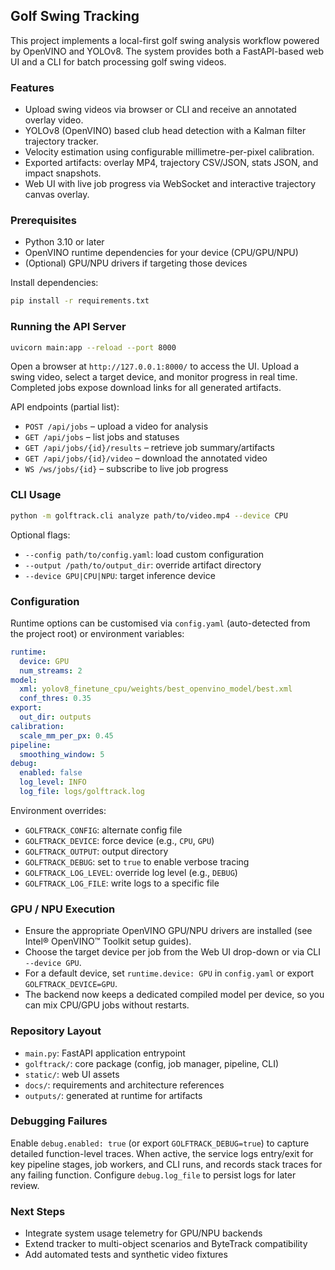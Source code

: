 ## Golf Swing Tracking

This project implements a local-first golf swing analysis workflow powered by OpenVINO and YOLOv8. The system provides both a FastAPI-based web UI and a CLI for batch processing golf swing videos.

### Features

- Upload swing videos via browser or CLI and receive an annotated overlay video.
- YOLOv8 (OpenVINO) based club head detection with a Kalman filter trajectory tracker.
- Velocity estimation using configurable millimetre-per-pixel calibration.
- Exported artifacts: overlay MP4, trajectory CSV/JSON, stats JSON, and impact snapshots.
- Web UI with live job progress via WebSocket and interactive trajectory canvas overlay.

### Prerequisites

- Python 3.10 or later
- OpenVINO runtime dependencies for your device (CPU/GPU/NPU)
- (Optional) GPU/NPU drivers if targeting those devices

Install dependencies:

```bash
pip install -r requirements.txt
```

### Running the API Server

```bash
uvicorn main:app --reload --port 8000
```

Open a browser at `http://127.0.0.1:8000/` to access the UI. Upload a swing video, select a target device, and monitor progress in real time. Completed jobs expose download links for all generated artifacts.

API endpoints (partial list):

- `POST /api/jobs` – upload a video for analysis
- `GET /api/jobs` – list jobs and statuses
- `GET /api/jobs/{id}/results` – retrieve job summary/artifacts
- `GET /api/jobs/{id}/video` – download the annotated video
- `WS /ws/jobs/{id}` – subscribe to live job progress

### CLI Usage

```bash
python -m golftrack.cli analyze path/to/video.mp4 --device CPU
```

Optional flags:

- `--config path/to/config.yaml`: load custom configuration
- `--output /path/to/output_dir`: override artifact directory
- `--device GPU|CPU|NPU`: target inference device

### Configuration

Runtime options can be customised via `config.yaml` (auto-detected from the project root) or environment variables:

```yaml
runtime:
  device: GPU
  num_streams: 2
model:
  xml: yolov8_finetune_cpu/weights/best_openvino_model/best.xml
  conf_thres: 0.35
export:
  out_dir: outputs
calibration:
  scale_mm_per_px: 0.45
pipeline:
  smoothing_window: 5
debug:
  enabled: false
  log_level: INFO
  log_file: logs/golftrack.log
```

Environment overrides:

- `GOLFTRACK_CONFIG`: alternate config file
- `GOLFTRACK_DEVICE`: force device (e.g., `CPU`, `GPU`)
- `GOLFTRACK_OUTPUT`: output directory
- `GOLFTRACK_DEBUG`: set to `true` to enable verbose tracing
- `GOLFTRACK_LOG_LEVEL`: override log level (e.g., `DEBUG`)
- `GOLFTRACK_LOG_FILE`: write logs to a specific file

### GPU / NPU Execution

- Ensure the appropriate OpenVINO GPU/NPU drivers are installed (see Intel® OpenVINO™ Toolkit setup guides).
- Choose the target device per job from the Web UI drop-down or via CLI `--device GPU`.
- For a default device, set `runtime.device: GPU` in `config.yaml` or export `GOLFTRACK_DEVICE=GPU`.
- The backend now keeps a dedicated compiled model per device, so you can mix CPU/GPU jobs without restarts.

### Repository Layout

- `main.py`: FastAPI application entrypoint
- `golftrack/`: core package (config, job manager, pipeline, CLI)
- `static/`: web UI assets
- `docs/`: requirements and architecture references
- `outputs/`: generated at runtime for artifacts

### Debugging Failures

Enable `debug.enabled: true` (or export `GOLFTRACK_DEBUG=true`) to capture detailed function-level traces. When active, the service logs entry/exit for key pipeline stages, job workers, and CLI runs, and records stack traces for any failing function. Configure `debug.log_file` to persist logs for later review.

### Next Steps

- Integrate system usage telemetry for GPU/NPU backends
- Extend tracker to multi-object scenarios and ByteTrack compatibility
- Add automated tests and synthetic video fixtures
